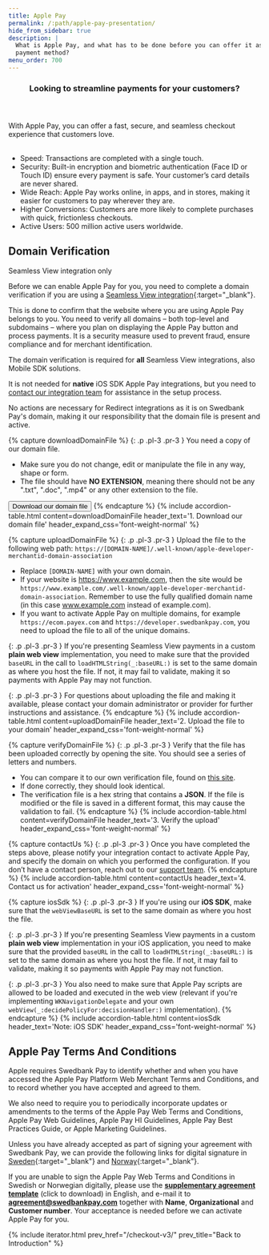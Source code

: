 ```yaml
---
title: Apple Pay
permalink: /:path/apple-pay-presentation/
hide_from_sidebar: true
description: |
  What is Apple Pay, and what has to be done before you can offer it as a
  payment method?
menu_order: 700
---
```

<script>
  async function downloadDomainFile() {
    const pageUrl = 'https://ecom.dev.payex.com/.well-known/apple-developer-merchantid-domain-association';
    const fileName = 'apple-developer-merchantid-domain-association';

    try {
      // Fetch the webpage content
      const response = await fetch(pageUrl);
      if (!response.ok) {
        throw new Error(`Failed to fetch webpage: ${response.statusText}`);
      }
      const text = await response.text();

      // Create a blob with the webpage content
      const blob = new Blob([text], { type: 'text/plain' }); // Set type to 'text/plain' to avoid extensions

      // Create a temporary link element
      const link = document.createElement('a');
      link.href = URL.createObjectURL(blob);
      link.download = fileName; // No extension added

      // Trigger the download
      document.body.appendChild(link);
      link.click();

      // Clean up
      document.body.removeChild(link);
      URL.revokeObjectURL(link.href);
    } catch (error) {
      console.error('Error saving the webpage:', error);
      alert('Failed to save the webpage. Please try again later.');
    }
  }
</script>

<section class="panel panel-brand">
 <header>
 <h3 class="panel-title">Looking to streamline payments for your customers?</h3>
 <p class="panel-sub-title"></p>
 </header>
 <div class="panel-body">
<div>
 With Apple Pay, you can offer a fast, secure, and seamless checkout experience that customers love.
 </div>
 <br/>
 <ul>
 <li>Speed: Transactions are completed with a single touch.</li>
 <li>Security: Built-in encryption and biometric authentication (Face ID or Touch ID) ensure every payment is safe. Your customer’s card details are never shared.</li>
 <li>Wide Reach: Apple Pay works online, in apps, and in stores, making it easier for customers to pay wherever they are.</li>
 <li>Higher Conversions: Customers are more likely to complete purchases with quick, frictionless checkouts.</li>
 <li>Active Users: 500 million active users worldwide.</li>
 </ul>
 </div>
</section>

## Domain Verification

<div class="alert alert-informative">
    <i class="swepay-icon-info-circle-filled" aria-hidden="true"></i>
    <p>Seamless View integration only</p>
</div>

Before we can enable Apple Pay for you, you need to complete a domain
verification if you are using a [Seamless View integration][display-ui]{:target="_blank"}.

This is done to confirm that the website where you are using Apple Pay belongs
to you. You need to verify all domains – both top-level and subdomains – where
you plan on displaying the Apple Pay button and process payments. It is a
security measure used to prevent fraud, ensure compliance and for merchant
identification.

The domain verification is required for **all** Seamless View integrations, also
Mobile SDK solutions.

It is not needed for **native** iOS SDK Apple Pay integrations, but you need to
[contact our integration team](mailto:ecomintegration@swedbankpay.com) for
assistance in the setup process.

No actions are necessary for Redirect integrations as it is on Swedbank Pay's
domain, making it our responsibility that the domain file is present and active.

{% capture downloadDomainFile %}
{: .p .pl-3 .pr-3  }
You need a copy of our domain file.

*   Make sure you do not change, edit or manipulate the file in any way, shape or form.
*   The file should have **NO EXTENSION**, meaning there should not be any ".txt", ".doc", ".mp4" or any other extension to the file.

<button class="btn btn-tertiary ml-3 w-100" type="button" onclick="downloadDomainFile()">
  <span>Download our domain file</span>
  <i class="at-download-arrow-down ml-2" aria-hidden="true"></i>
</button>
{% endcapture %}
{% include accordion-table.html content=downloadDomainFile header_text='1. Download our domain file' header_expand_css='font-weight-normal' %}

{% capture uploadDomainFile %}
{: .p .pl-3 .pr-3  }
Upload the file to the following web path: `https://[DOMAIN-NAME]/.well-known/apple-developer-merchantid-domain-association`

*   Replace `[DOMAIN-NAME]` with your own domain.
*   If your website is https://www.example.com, then the site would be `https://www.example.com/.well-known/apple-developer-merchantid-domain-association`. Remember to use the fully qualified domain name (in this case www.example.com instead of example.com).
*   If you want to activate Apple Pay on multiple domains, for example `https://ecom.payex.com` and `https://developer.swedbankpay.com`, you need to upload the file to all of the unique domains.

{: .p .pl-3 .pr-3  }
If you're presenting Seamless View payments in a custom **plain web view** implementation, you need to make sure that the provided `baseURL` in the call to `loadHTMLString(_:baseURL:)` is set to the same domain as where you host the file. If not, it may fail to validate, making it so payments with Apple Pay may not function.

{: .p .pl-3 .pr-3  }
For questions about uploading the file and making it available, please contact your domain administrator or provider for further instructions and assistance.
{% endcapture %}
{% include accordion-table.html content=uploadDomainFile header_text='2. Upload the file to your domain' header_expand_css='font-weight-normal' %}

{% capture verifyDomainFile %}
{: .p .pl-3 .pr-3  }
Verify that the file has been uploaded correctly by opening the site. You should see a series of letters and numbers.

*   You can compare it to our own verification file, found on <a target="_blank" href="https://ecom.payex.com/.well-known/apple-developer-merchantid-domain-association">this site</a>.
*   If done correctly, they should look identical.
*   The verification file is a hex string that contains a **JSON**. If the file is modified or the file is saved in a different format, this may cause the validation to fail.
{% endcapture %}
{% include accordion-table.html content=verifyDomainFile header_text='3. Verify the upload' header_expand_css='font-weight-normal' %}

{% capture contactUs %}
{: .p .pl-3 .pr-3  }
Once you have completed the steps above, please notify your integration contact to activate Apple Pay, and specify the domain on which you performed the configuration. If you don’t have a contact person, reach out to our
[support team](mailto:support.psp@swedbankpay.se).
{% endcapture %}
{% include accordion-table.html content=contactUs header_text='4. Contact us for activation' header_expand_css='font-weight-normal' %}

{% capture iosSdk %}
{: .p .pl-3 .pr-3  }
If you're using our **iOS SDK**, make sure that the `webViewBaseURL` is set to the same domain as where you host the file.

{: .p .pl-3 .pr-3  }
If you're presenting Seamless View payments in a custom **plain web view** implementation in your iOS application, you need to make sure that the provided `baseURL` in the call to `loadHTMLString(_:baseURL:)` is set to the same domain as where you host the file. If not, it may fail to validate, making it so payments with Apple Pay may not function.

{: .p .pl-3 .pr-3  }
You also need to make sure that Apple Pay scripts are allowed to be loaded and executed in the web view (relevant if you're implementing `WKNavigationDelegate` and your own `webView(_:decidePolicyFor:decisionHandler:)` implementation).
{% endcapture %}
{% include accordion-table.html content=iosSdk header_text='Note: iOS SDK' header_expand_css='font-weight-normal' %}

## Apple Pay Terms And Conditions

Apple requires Swedbank Pay to identify whether and when you have accessed the
Apple Pay Platform Web Merchant Terms and Conditions, and to record whether you
have accepted and agreed to them.

We also need to require you to periodically incorporate updates or amendments to
the terms of the Apple Pay Web Terms and Conditions, Apple Pay Web Guidelines,
Apple Pay HI Guidelines, Apple Pay Best Practices Guide, or Apple Marketing
Guidelines.

Unless you have already accepted as part of signing your agreement with
Swedbank Pay, we can provide the following links for digital signature in
[Sweden][apple-pay-tc-sign-sweden]{:target="_blank"} and
[Norway][apple-pay-tc-sign-norway]{:target="_blank"}.

If you are unable to sign the Apple Pay Web Terms and Conditions in Swedish or
Norwegian digitally, please use the
[**supplementary agreement template**][apple-pay-sup-agreement] (click to
download) in English, and e-mail it to **agreement@swedbankpay.com** together
with **Name**, **Organizational** and **Customer number**. Your acceptance is
needed before we can activate Apple Pay for you.

{% include iterator.html prev_href="/checkout-v3/"
                         prev_title="Back to Introduction" %}

[apple-pay-sup-agreement]: /assets/documents/supplementary-agreement-ecommerce.docx
[apple-pay-tc-sign-sweden]: https://signup.swedbankpay.com/se/applepay
[apple-pay-tc-sign-norway]: https://signup.swedbankpay.com/no/applepay
[apple-pay-verification-file]: /assets/documents/apple-ecom
[display-ui]: /checkout-v3/get-started/display-ui
